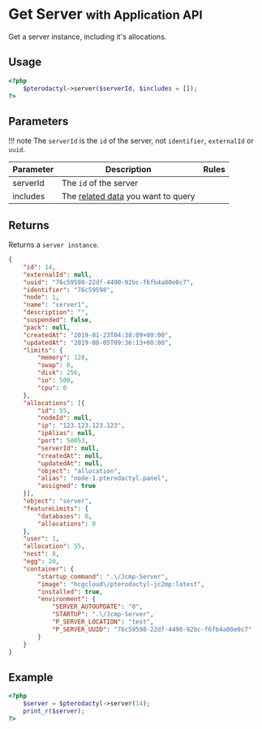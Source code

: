 # Get Server <small>with Application API</small>
Get a server instance, including it's allocations.

## Usage
``` php
<?php
	$pterodactyl->server($serverId, $includes = []);
?>
```

## Parameters

!!! note
    The `serverId` is the `id` of the server, not `identifier`, `externalId` or `uuid`.

| Parameter | Description | Rules |
| - | - | - |
| serverId | The `id` of the server | |
| includes | The [related data](/includes/) you want to query | |

## Returns

Returns a `server instance`.

``` json
{
	"id": 14,
	"externalId": null,
	"uuid": "76c59598-22df-4490-92bc-f6fb4a80e0c7",
	"identifier": "76c59598",
	"node": 1,
	"name": "server1",
	"description": "",
	"suspended": false,
	"pack": null,
	"createdAt": "2019-01-23T04:38:09+00:00",
	"updatedAt": "2019-08-05T09:36:13+00:00",
	"limits": {
		"memory": 128,
		"swap": 0,
		"disk": 256,
		"io": 500,
		"cpu": 0
	},
	"allocations": [{
		"id": 55,
		"nodeId": null,
		"ip": "123.123.123.123",
		"ipAlias": null,
		"port": 50053,
		"serverId": null,
		"createdAt": null,
		"updatedAt": null,
		"object": "allocation",
		"alias": "node-1.pterodactyl.panel",
		"assigned": true
	}],
	"object": "server",
	"featureLimits": {
		"databases": 0,
		"allocations": 0
	},
	"user": 1,
	"allocation": 55,
	"nest": 8,
	"egg": 20,
	"container": {
		"startup_command": ".\/Jcmp-Server",
		"image": "hcgcloud\/pterodactyl-jc2mp:latest",
		"installed": true,
		"environment": {
			"SERVER_AUTOUPDATE": "0",
			"STARTUP": ".\/Jcmp-Server",
			"P_SERVER_LOCATION": "test",
			"P_SERVER_UUID": "76c59598-22df-4490-92bc-f6fb4a80e0c7"
		}
	}
}
```

## Example

``` php
<?php
	$server = $pterodactyl->server(14);
	print_r($server);
?>
```